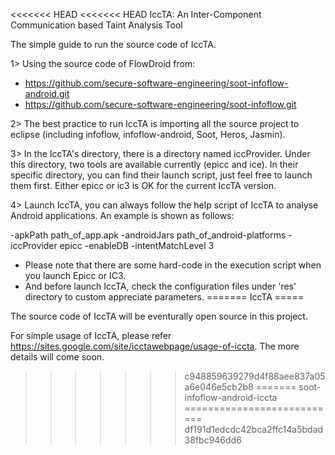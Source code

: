 <<<<<<< HEAD
<<<<<<< HEAD
IccTA: An Inter-Component Communication based Taint Analysis Tool

The simple guide to run the source code of IccTA.

1> Using the source code of FlowDroid from:

* https://github.com/secure-software-engineering/soot-infoflow-android.git
* https://github.com/secure-software-engineering/soot-infoflow.git

2> The best practice to run IccTA is importing all the source project to eclipse (including infoflow, infoflow-android, Soot, Heros, Jasmin).

3> In the IccTA's directory, there is a directory named iccProvider. Under this directory, two tools are available currently (epicc and ice). 
In their specific directory, you can find their launch script, just feel free to launch them first. 
Either epicc or ic3 is OK for the current IccTA version.

4> Launch IccTA, you can always follow the help script of IccTA to analyse Android applications.
An example is shown as follows:

-apkPath path_of_app.apk  -androidJars path_of_android-platforms -iccProvider epicc -enableDB -intentMatchLevel 3

* Please note that there are some hard-code in the execution script when you launch Epicc or IC3.
* And before launch IccTA, check the configuration files under 'res' directory to custom appreciate parameters.
=======
IccTA
=====

The source code of IccTA will be eventurally open source in this project.

For simple usage of IccTA, please refer https://sites.google.com/site/icctawebpage/usage-of-iccta.
The more details will come soon.
>>>>>>> c948859639279d4f88aee837a05a6e046e5cb2b8
=======
soot-infoflow-android-iccta
===========================
>>>>>>> df191d1edcdc42bca2ffc14a5bdad38fbc946dd6
